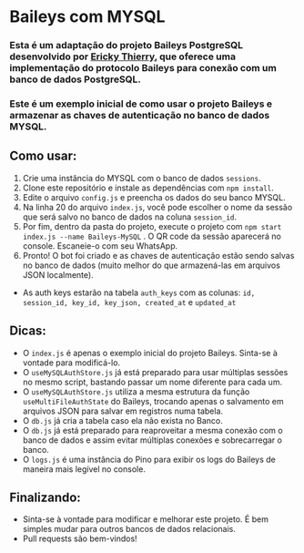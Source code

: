 # Baileys com MYSQL

### Esta é um adaptação do projeto **Baileys PostgreSQL** desenvolvido por [Ericky Thierry](https://github.com/erickythierry/baileys-postgresql), que oferece uma implementação do protocolo Baileys para conexão com um banco de dados PostgreSQL.

### Este é um exemplo inicial de como usar o projeto Baileys e armazenar as chaves de autenticação no banco de dados MYSQL.

## Como usar:

1. Crie uma instância do MYSQL com o banco de dados `sessions`.
2. Clone este repositório e instale as dependências com `npm install`.
3. Edite o arquivo `config.js` e preencha os dados do seu banco MYSQL.
4. Na linha 20 do arquivo `index.js`, você pode escolher o nome da sessão que será salvo no banco de dados na coluna `session_id`.
5. Por fim, dentro da pasta do projeto, execute o projeto com `npm start index.js --name Baileys-MySQL` . O QR code da sessão aparecerá no console. Escaneie-o com seu WhatsApp.
6. Pronto! O bot foi criado e as chaves de autenticação estão sendo salvas no banco de dados (muito melhor do que armazená-las em arquivos JSON localmente).
- As auth keys estarão na tabela `auth_keys` com as colunas: `id, session_id, key_id, key_json, created_at` e `updated_at`

## Dicas:

- O `index.js` é apenas o exemplo inicial do projeto Baileys. Sinta-se à vontade para modificá-lo.
- O `useMySQLAuthStore.js` já está preparado para usar múltiplas sessões no mesmo script, bastando passar um nome diferente para cada um.
- O `useMySQLAuthStore.js` utiliza a mesma estrutura da função `useMultiFileAuthState` do Baileys, trocando apenas o salvamento em arquivos JSON para salvar em registros numa tabela.
- O `db.js` já cria a tabela caso ela não exista no Banco.
- O `db.js` já está preparado para reaproveitar a mesma conexão com o banco de dados e assim evitar múltiplas conexões e sobrecarregar o banco.
- O `logs.js` é uma instância do Pino para exibir os logs do Baileys de maneira mais legível no console.

## Finalizando:

- Sinta-se à vontade para modificar e melhorar este projeto. É bem simples mudar para outros bancos de dados relacionais.
- Pull requests são bem-vindos!
